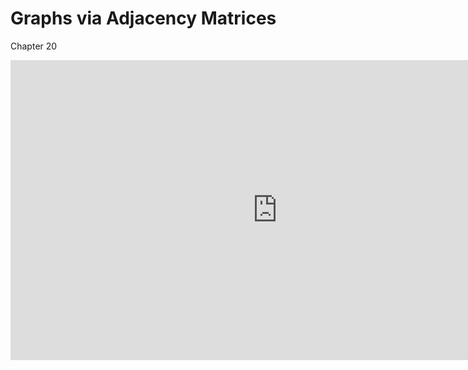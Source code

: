 Graphs via Adjacency Matrices
=============================

Chapter 20

<div class="youtube">
<div><iframe width="853" height="480" src="https://www.youtube-nocookie.com/embed/dXAnlTohOCk?rel=0&amp;showinfo=0" title="CSCI 315" frameborder="0" allow="accelerometer; autoplay; clipboard-write; encrypted-media; gyroscope; picture-in-picture; web-share" referrerpolicy="strict-origin-when-cross-origin" allowfullscreen="allowfullscreen"></iframe></div>
</div>
